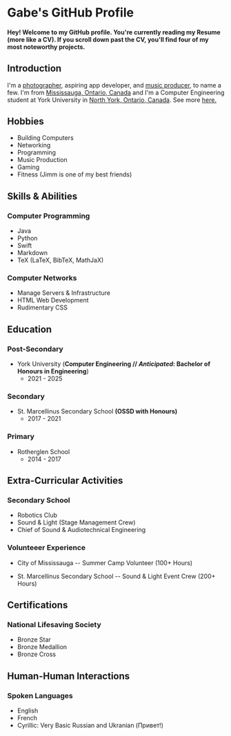 # Gabe's GitHub Profile
#### Hey! Welcome to my GitHub profile. You're currently reading my Resume (more like a CV). If you scroll down past the CV, you'll find four of my most noteworthy projects.

## Introduction
I'm a [photographer](https://instagram.com/gabesphotos__), aspiring app developer, and [music producer](https://soundcloud.com/vanadiumtracks), to name a few. I'm from [Mississauga, Ontario, Canada](https://duckduckgo.com/?q=Mississauga%2C+ON&va=b&t=hc&ia=web&iaxm=maps&strict_bbox=0&bbox=46.198653276584224%2C-83.02062456586555%2C46.189670123743014%2C-83.00042923413446&iax=images) and I'm a Computer Engineering student at York University in [North York, Ontario, Canada](https://duckduckgo.com/?q=York+University&va=b&t=hc&ia=web&iaxm=maps&strict_bbox=0&bbox=43.78557430538699%2C-79.46806121747038%2C43.736385105387%2C-79.36207298252963&iax=images&metatoken=1). See more [here.](#education)

## Hobbies
- Building Computers
- Networking
- Programming
- Music Production
- Gaming
- Fitness (Jimm is one of my best friends)

## Skills & Abilities
### Computer Programming
- Java
- Python
- Swift
- Markdown
- TeX (LaTeX, BibTeX, MathJaX)

### Computer Networks
- Manage Servers & Infrastructure
- HTML Web Development
- Rudimentary CSS

## Education
### Post-Secondary
- York University (**Computer Engineering // *Anticipated*: Bachelor of Honours in Engineering**)
  - 2021 - 2025

### Secondary
- St. Marcellinus Secondary School **(OSSD with Honours)**
  - 2017 - 2021

### Primary
- Rotherglen School
  - 2014 - 2017

## Extra-Curricular Activities
### Secondary School
- Robotics Club
- Sound & Light (Stage Management Crew)
- Chief of Sound & Audiotechnical Engineering

### Volunteeer Experience
- City of Mississauga
--  Summer Camp Volunteer (100+ Hours)

- St. Marcellinus Secondary School
-- Sound & Light Event Crew (200+ Hours)

## Certifications
### National Lifesaving Society
- Bronze Star
- Bronze Medallion
- Bronze Cross


## Human-Human Interactions
### Spoken Languages
- English
- French
- Cyrillic: Very Basic Russian and Ukranian (Привет!)

